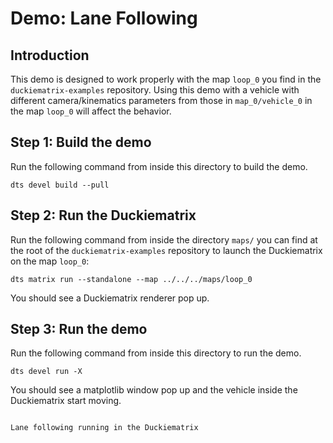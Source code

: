 # Demo: Lane Following

## Introduction

This demo is designed to work properly with the map `loop_0` you find
in the `duckiematrix-examples` repository.
Using this demo with a vehicle with different camera/kinematics
parameters from those in `map_0/vehicle_0` in the map `loop_0` will affect
the behavior.

## Step 1: Build the demo

Run the following command from inside this directory to build the demo.

```shell
dts devel build --pull
```

## Step 2: Run the Duckiematrix

Run the following command from inside the directory `maps/` you can
find at the root of the `duckiematrix-examples` repository to launch the Duckiematrix on the
map `loop_0`:

```shell
dts matrix run --standalone --map ../../../maps/loop_0
```

You should see a Duckiematrix renderer pop up.

## Step 3: Run the demo

Run the following command from inside this directory to run the demo.

```shell
dts devel run -X
```

You should see a matplotlib window pop up and the vehicle inside the
Duckiematrix start moving.

```{video} ../../../_images/examples/lane_following_demo.mp4

Lane following running in the Duckiematrix
```
